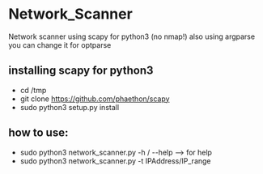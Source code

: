 # Network_Scanner
Network scanner using scapy for python3 (no nmap!)
also using argparse you can change it for optparse

## installing scapy for python3 
* cd /tmp
* git clone https://github.com/phaethon/scapy
* sudo python3 setup.py install

## how to use:
* sudo python3 network_scanner.py -h / --help --> for help 
* sudo python3 network_scanner.py -t IPAddress/IP_range
